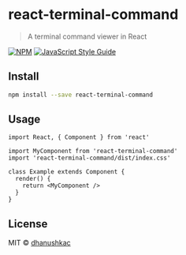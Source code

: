 # react-terminal-command

> A terminal command viewer in React

[![NPM](https://img.shields.io/npm/v/react-terminal-command.svg)](https://www.npmjs.com/package/react-terminal-command) [![JavaScript Style Guide](https://img.shields.io/badge/code_style-standard-brightgreen.svg)](https://standardjs.com)

## Install

```bash
npm install --save react-terminal-command
```

## Usage

```tsx
import React, { Component } from 'react'

import MyComponent from 'react-terminal-command'
import 'react-terminal-command/dist/index.css'

class Example extends Component {
  render() {
    return <MyComponent />
  }
}
```

## License

MIT © [dhanushkac](https://github.com/dhanushkac)
